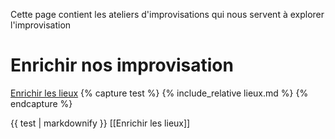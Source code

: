 Cette page contient les ateliers d'improvisations qui nous servent à explorer l'improvisation 

# Enrichir nos improvisation
[Enrichir les lieux](lieux)
{% capture test %}
{% include_relative lieux.md %}
{% endcapture %}

{{ test | markdownify }}
[[Enrichir les lieux]] 
